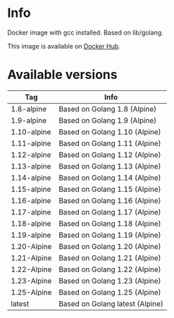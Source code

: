 <!--
 * @Author: bigrocs bigrocs@qq.com
 * @Date: 2022-10-14 09:22:58
 * @LastEditors: bigrocs bigrocs@qq.com
 * @LastEditTime: 2025-06-11 21:44:17
 * @FilePath: /golang-gcc/README.md
 * @Description: 这是默认设置,请设置`customMade`, 打开koroFileHeader查看配置 进行设置: https://github.com/OBKoro1/koro1FileHeader/wiki/%E9%85%8D%E7%BD%AE
-->
# Info

Docker image with gcc installed. Based on lib/golang.

This image is available on [Docker Hub](https://hub.docker.com/r/bigrocs/golang-gcc/).

# Available versions

| Tag         | Info
| ----------- | ---
| 1.8-alpine  | Based on Golang 1.8 (Alpine)
| 1.9-alpine  | Based on Golang 1.9 (Alpine)
| 1.10-alpine | Based on Golang 1.10 (Alpine)
| 1.11-alpine | Based on Golang 1.11 (Alpine)
| 1.12-alpine | Based on Golang 1.12 (Alpine)
| 1.13-alpine | Based on Golang 1.13 (Alpine)
| 1.14-alpine | Based on Golang 1.14 (Alpine)
| 1.15-alpine | Based on Golang 1.15 (Alpine)
| 1.16-alpine | Based on Golang 1.16 (Alpine)
| 1.17-alpine | Based on Golang 1.17 (Alpine)
| 1.18-alpine | Based on Golang 1.18 (Alpine)
| 1.19-alpine | Based on Golang 1.19 (Alpine)
| 1.20-Alpine   | Based on Golang 1.20 (Alpine)
| 1.21-Alpine   | Based on Golang 1.21 (Alpine)
| 1.22-Alpine   | Based on Golang 1.22 (Alpine)
| 1.23-Alpine   | Based on Golang 1.23 (Alpine)
| 1.25-Alpine   | Based on Golang 1.25 (Alpine)
| latest      | Based on Golang latest (Alpine)
